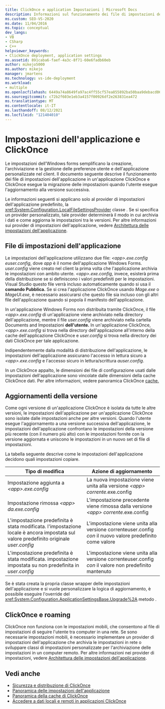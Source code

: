 ```yaml
---
title: ClickOnce e application Impostazioni | Microsoft Docs
description: Informazioni sul funzionamento dei file di impostazioni dell'applicazione in un'applicazione ClickOnce e su come ClickOnce le impostazioni quando l'utente esegue l'aggiornamento alla versione successiva.
ms.custom: SEO-VS-2020
ms.date: 11/04/2016
ms.topic: conceptual
dev_langs:
- VB
- CSharp
- C++
helpviewer_keywords:
- ClickOnce deployment, application settings
ms.assetid: 891caba6-faef-4a3c-8f71-60e6fadb60eb
author: mikejo5000
ms.author: mikejo
manager: jmartens
ms.technology: vs-ide-deployment
ms.workload:
- multiple
ms.openlocfilehash: 6449a74a8649fa97ac4ff55cf57ea855892ba50baa9debacd064a39ffb70059d
ms.sourcegitcommit: c72b2f603e1eb3a4157f00926df2e263831ea472
ms.translationtype: MT
ms.contentlocale: it-IT
ms.lasthandoff: 08/12/2021
ms.locfileid: "121404010"
---
```

# <a name="clickonce-and-application-settings"></a>Impostazioni dell'applicazione e ClickOnce
Le impostazioni dell'Windows forms semplificano la creazione, l'archiviazione e la gestione delle preferenze utente e dell'applicazione personalizzate nel client. Il documento seguente descrive il funzionamento dei file di impostazioni dell'applicazione in un'applicazione ClickOnce e ClickOnce esegue la migrazione delle impostazioni quando l'utente esegue l'aggiornamento alla versione successiva.

 Le informazioni seguenti si applicano solo al provider di impostazioni dell'applicazione predefinito, la <xref:System.Configuration.LocalFileSettingsProvider> classe . Se si specifica un provider personalizzato, tale provider determinerà il modo in cui archivia i dati e come aggiorna le impostazioni tra le versioni. Per altre informazioni sui provider di impostazioni dell'applicazione, vedere [Architettura delle impostazioni dell'applicazione](/dotnet/framework/winforms/advanced/application-settings-architecture).

## <a name="application-settings-files"></a>File di impostazioni dell'applicazione
 Le impostazioni dell'applicazione utilizzano due file: *\<app>.exe.config* *euser.config*, dove *app* è il nome dell'applicazione Windows Forms. *user.config* viene creato nel client la prima volta che l'applicazione archivia le impostazioni con ambito utente. *\<app>.exe.config,* invece, esisterà prima della distribuzione se si definiscono i valori predefiniti per le impostazioni. Visual Studio questo file verrà incluso automaticamente quando si usa il **comando Pubblica.** Se si crea l'applicazione ClickOnce usando *Mage.exe* o *MageUI.exe*, è necessario assicurarsi che questo file sia incluso con gli altri file dell'applicazione quando si popola il manifesto dell'applicazione.

 In un'applicazione Windows Forms non distribuita tramite ClickOnce, il file *\<app>.exe.config* di un'applicazione viene archiviato nella directory dell'applicazione, mentre il file *user.config* viene archiviato nella cartella Documents and Impostazioni **dell'utente.** In un'applicazione ClickOnce, *\<app>.exe.config* si trova nella directory dell'applicazione all'interno della cache dell'applicazione ClickOnce e *user.config* si trova nella directory dei dati ClickOnce per tale applicazione.

 Indipendentemente dalla modalità di distribuzione dell'applicazione, le impostazioni dell'applicazione assicurano l'accesso in lettura sicuro a *\<app>.exe.config* e l'accesso sicuro in lettura/scrittura *auser.config*.

 In un ClickOnce appalto, le dimensioni dei file di configurazione usati dalle impostazioni dell'applicazione sono vincolate dalle dimensioni della cache ClickOnce dati. Per altre informazioni, vedere panoramica ClickOnce [cache.](../deployment/clickonce-cache-overview.md)

## <a name="version-upgrades"></a>Aggiornamenti della versione
 Come ogni versione di un'applicazione ClickOnce è isolata da tutte le altre versioni, le impostazioni dell'applicazione per un'applicazione ClickOnce sono isolate dalle impostazioni anche per altre versioni. Quando l'utente esegue l'aggiornamento a una versione successiva dell'applicazione, le impostazioni dell'applicazione confrontano le impostazioni della versione più recente (con il numero più alto) con le impostazioni fornite con la versione aggiornata e uniscono le impostazioni in un nuovo set di file di impostazioni.

 La tabella seguente descrive come le impostazioni dell'applicazione decidono quali impostazioni copiare.

|Tipo di modifica|Azione di aggiornamento|
|--------------------|--------------------|
|Impostazione aggiunta a *\<app>.exe.config*|La nuova impostazione viene unita alla versione *\<app> corrente*.exe.config|
|Impostazione rimossa *\<app> da.exe.config*|L'impostazione precedente viene rimossa dalla versione *\<app> corrente*.exe.config|
|L'impostazione predefinita è stata modificata. l'impostazione locale è ancora impostata sul valore predefinito originale *user.config*|L'impostazione viene unita alla versione correnteuser.config *con* il nuovo valore predefinito come valore|
|L'impostazione predefinita è stata modificata. impostazione impostata su non predefinita in *user.config*|L'impostazione viene unita alla versione correnteuser.config *con* il valore non predefinito mantenuto|

Se è stata creata la propria classe wrapper delle impostazioni dell'applicazione e si vuole personalizzare la logica di aggiornamento, è possibile eseguire l'override del <xref:System.Configuration.ApplicationSettingsBase.Upgrade%2A> metodo .

## <a name="clickonce-and-roaming-settings"></a>ClickOnce e roaming
 ClickOnce non funziona con le impostazioni mobili, che consentono al file di impostazioni di seguire l'utente tra computer in una rete. Se sono necessarie impostazioni mobili, è necessario implementare un provider di impostazioni dell'applicazione che archivia le impostazioni in rete o sviluppare classi di impostazioni personalizzate per l'archiviazione delle impostazioni in un computer remoto. Per altre informazioni nei provider di impostazioni, vedere [Architettura delle impostazioni dell'applicazione](/dotnet/framework/winforms/advanced/application-settings-architecture).

## <a name="see-also"></a>Vedi anche
- [Sicurezza e distribuzione di ClickOnce](../deployment/clickonce-security-and-deployment.md)
- [Panoramica delle impostazioni dell'applicazione](/dotnet/framework/winforms/advanced/application-settings-overview)
- [Panoramica della cache di ClickOnce](../deployment/clickonce-cache-overview.md)
- [Accedere a dati locali e remoti in applicazioni ClickOnce](../deployment/accessing-local-and-remote-data-in-clickonce-applications.md)